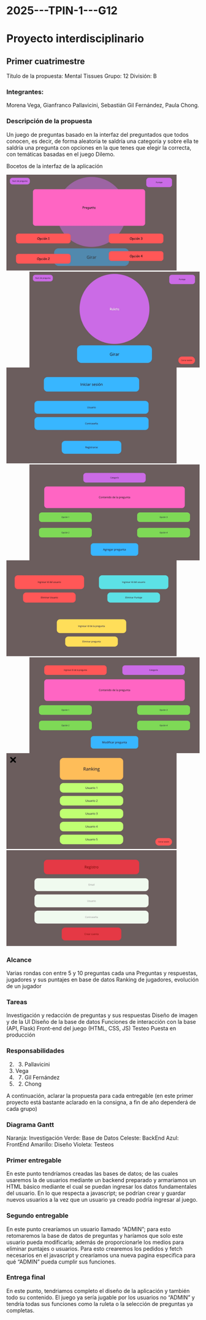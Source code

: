 # 2025---TPIN-1---G12

# Proyecto interdisciplinario
## Primer cuatrimestre


Título de la propuesta: Mental Tissues                                           Grupo:	12 División: B  

### Integrantes:

Morena Vega, Gianfranco Pallavicini, Sebastián Gil Fernández, Paula Chong.


### Descripción de la propuesta
Un juego de preguntas basado en la interfaz del preguntados que todos conocen, es decir, de forma aleatoria te saldría una categoría y sobre ella te saldría una pregunta con opciones en la que tenes que elegir la correcta, con temáticas basadas en el juego Dilemo.

Bocetos de la interfaz de la aplicación

<img src="https://github.com/PioIX/2025---TPIN-1---G12/blob/main/fotos/1.jpg?raw=true" height="250px" />

<img src="https://github.com/PioIX/2025---TPIN-1---G12/blob/main/fotos/2.jpg?raw=true" align="right" height="250px" />

<img src="https://github.com/PioIX/2025---TPIN-1---G12/blob/main/fotos/3.jpg?raw=true" height="250px" />

<img src="https://github.com/PioIX/2025---TPIN-1---G12/blob/main/fotos/4.jpg?raw=true" align="right" height="250px" />

<img src="https://github.com/PioIX/2025---TPIN-1---G12/blob/main/fotos/5.jpg?raw=true" height="250px" />

<img src="https://github.com/PioIX/2025---TPIN-1---G12/blob/main/fotos/6.jpg?raw=true" align="right" height="250px" />

<img src="https://github.com/PioIX/2025---TPIN-1---G12/blob/main/fotos/7.jpg?raw=true" height="250px" />

<img src="https://github.com/PioIX/2025---TPIN-1---G12/blob/main/fotos/8.jpg?raw=true" height="250px" />


### Alcance
Varias rondas con entre 5 y 10 preguntas cada una
Preguntas y respuestas, jugadores y sus puntajes en base de datos
Ranking de jugadores, evolución de un jugador

### Tareas
Investigación y redacción de preguntas y sus respuestas
Diseño de imagen y de la UI
Diseño de la base de datos 
Funciones de interacción con la base (API, Flask) 
Front-end del juego (HTML, CSS, JS)
Testeo 
Puesta en producción


### Responsabilidades
   2. 3. Pallavicini
   6. Vega
   4. 7. Gil Fernández
   5. 2. Chong


A continuación, aclarar la propuesta para cada entregable (en este primer proyecto está bastante aclarado en la consigna, a fin de año dependerá de cada grupo)

### Diagrama Gantt

Naranja: Investigación
Verde: Base de Datos
Celeste: BackEnd
Azul: FrontEnd
Amarillo: Diseño
Violeta: Testeos

### Primer entregable
En este punto tendríamos creadas las bases de datos; de las cuales usaremos la de usuarios mediante un backend preparado y armariamos un HTML básico mediante el cual se puedan ingresar los datos fundamentales del usuario. En lo que respecta a javascript; se podrían crear y guardar nuevos usuarios a la vez que un usuario ya creado podría ingresar al juego.

### Segundo entregable
En este punto crearíamos un usuario llamado “ADMIN”; para esto retomaremos la base de datos de preguntas y haríamos que solo este usuario pueda modificarla; además de proporcionarle los medios para eliminar puntajes o usuarios. Para esto crearemos los pedidos y fetch necesarios en el javascript y crearíamos una nueva pagina especifica para qué “ADMIN” pueda cumplir sus funciones.

### Entrega final 
En este punto, tendriamos completo el diseño de la aplicación y también todo su contenido. El juego ya sería jugable por los usuarios no “ADMIN” y tendría todas sus funciones como la ruleta o la selección de preguntas ya completas.



